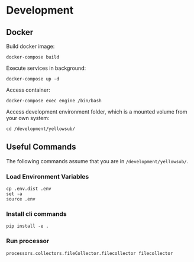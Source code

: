 # Development

## Docker

Build docker image:
```
docker-compose build
```

Execute services in background:
```
docker-compose up -d
```

Access container:
```
docker-compose exec engine /bin/bash
```

Access development environment folder, which is a mounted volume from your own system:
```
cd /development/yellowsub/
```

## Useful Commands

The following commands assume that you are in `/development/yellowsub/`.

### Load Environment Variables

```
cp .env.dist .env
set -a
source .env
```

### Install cli commands

```
pip install -e .
```

### Run processor

```
processors.collectors.fileCollector.filecollector filecollector
```
